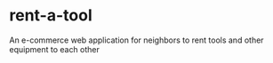 # rent-a-tool
An e-commerce web application for neighbors to rent tools and other equipment to each other
